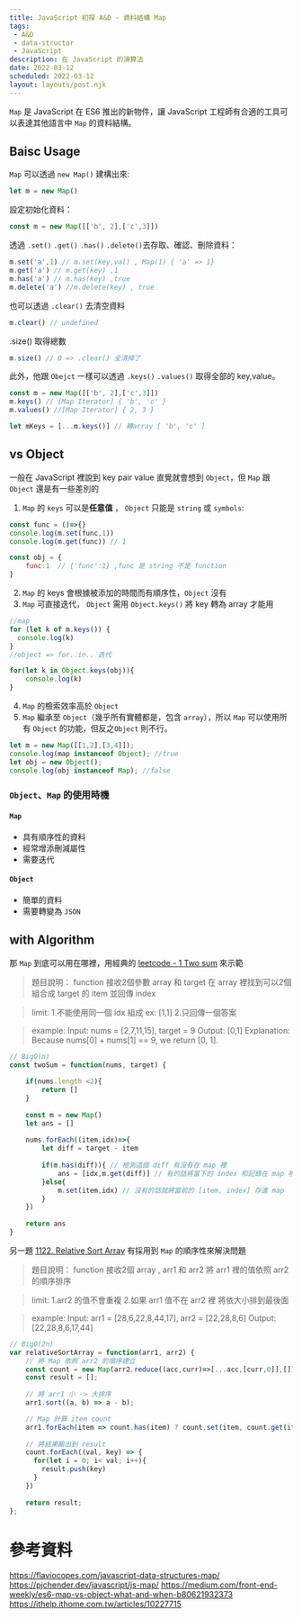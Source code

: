 ```yaml
---
title: JavaScript 初探 A&D - 資料結構 Map
tags: 
 - A&D
 - data-structor
 - JavaScript
description: 在 JavaScript 的演算法
date: 2022-03-12
scheduled: 2022-03-12
layout: layouts/post.njk
---
```


`Map` 是 JavaScript 在 ES6 推出的新物件，讓 JavaScript 工程師有合適的工具可以表達其他語言中 `Map` 的資料結構。

## Baisc Usage

`Map` 可以透過 `new Map()` 建構出來:

```jsx
let m = new Map()
```

設定初始化資料：

```jsx
const m = new Map([['b', 2],['c',3]])
```

透過 `.set()` `.get()` `.has()` `.delete()`去存取、確認、刪除資料：

```jsx
m.set('a',1) // m.set(key,val) , Map(1) { 'a' => 1}
m.get('a') // m.get(key) ,1
m.has('a') // m.has(key) ,true
m.delete('a') //m.delete(key) , true
```

也可以透過 `.clear()` 去清空資料

```jsx
m.clear() // undefined
```

.size() 取得總數

```jsx
m.size() // 0 => .clear() 全清掉了
```

此外，他跟 `Obejct` 一樣可以透過 `.keys()` `.values()` 取得全部的 key,value。

```jsx
const m = new Map([['b', 2],['c',3]])
m.keys() // [Map Iterator] { 'b', 'c' }
m.values() //[Map Iterator] { 2, 3 }

let mKeys = [...m.keys()] // 轉array [ 'b', 'c' ]
```

## vs Object

一般在 JavaScript 裡說到 key pair value 直覺就會想到 `Object`，但 `Map` 跟 `Object` 還是有一些差別的

1. `Map` 的 `keys` 可以是**任意值** ， `Object` 只能是 `string` 或 `symbols`:

```jsx
const func = ()=>{}
console.log(m.set(func,1))
console.log(m.get(func)) // 1

const obj = {
    func:1  // {'func':1} ,func 是 string 不是 function
}
```

2. `Map` 的 keys 會根據被添加的時間而有順序性，`Object` 沒有
3. `Map` 可直接迭代， `Object` 需用 `Object.keys()` 將 key 轉為 array 才能用

```jsx
//map
for (let k of m.keys()) {
  console.log(k)
}
//object => for..in.. 迭代

for(let k in Object.keys(obj)){
    console.log(k)
}
```

4. `Map` 的檢索效率高於 `Object`
5. `Map` 繼承至 `Object`（幾乎所有實體都是，包含 `array`），所以 `Map` 可以使用所有 `Object` 的功能，但反之`Object` 則不行。

```jsx
let m = new Map([[1,2],[3,4]]);
console.log(map instanceof Object); //true
let obj = new Object();
console.log(obj instanceof Map); //false
```

### `Object`、`Map` 的使用時機

#### `Map`

- 具有順序性的資料
- 經常增添刪減屬性
- 需要迭代

#### `Object`

- 簡單的資料
- 需要轉變為 `JSON`

## with Algorithm

那 `Map` 到底可以用在哪裡，用經典的 [leetcode - 1 Two sum](https://leetcode.com/problems/two-sum/) 來示範

> 題目說明：
function 接收2個參數 array 和 target
在 array 裡找到可以2個組合成 target 的 item 並回傳 index

>limit:
1.不能使用同一個 idx 組成 ex: [1,1]
2.只回傳一個答案

>example:
Input: nums = [2,7,11,15], target = 9
Output: [0,1]
Explanation: Because nums[0] + nums[1] == 9, we return [0, 1].

```jsx
// BigO(n)
const twoSum = function(nums, target) {
    
    if(nums.length <2){ 
        return []    
    }
    
    const m = new Map()
    let ans = []
    
    nums.forEach((item,idx)=>{
        let diff = target - item 
        
        if(m.has(diff)){ // 檢測這個 diff 有沒有在 map 裡
            ans = [idx,m.get(diff)] // 有的話將當下的 index 和記錄在 map 裡得 index 回傳給 ans
        }else{
            m.set(item,idx) // 沒有的話就將當前的 [item, index] 存進 map 
        }
    })
    
    return ans
}
```

另一題 [1122. Relative Sort Array](https://leetcode.com/problems/relative-sort-array/) 有採用到 `Map` 的順序性來解決問題
> 題目說明：
function 接收2個 array , arr1 和 arr2
將 arr1 裡的值依照 arr2 的順序排序

>limit:
1.arr2 的值不會重複
2.如果 arr1 值不在 arr2 裡 將依大小排到最後面

>example:
Input: arr1 = [28,6,22,8,44,17], arr2 = [22,28,8,6]
Output: [22,28,8,6,17,44]

```jsx
// BigO(2n)
var relativeSortArray = function(arr1, arr2) {
    // 將 Map 依照 arr2 的順序建立
    const count = new Map(arr2.reduce((acc,curr)=>[...acc,[curr,0]],[])); 
    const result = [];
  
    // 將 arr1 小 -> 大排序
    arr1.sort((a, b) => a - b); 

    // Map 計算 item count
    arr1.forEach(item => count.has(item) ? count.set(item, count.get(item) + 1) : count.set(item, 1)) 
    
    // 將結果輸出到 result
    count.forEach((val, key) => {
      for(let i = 0; i< val; i++){
        result.push(key)
      }
    })
   
    return result;
};

```

# 參考資料
<https://flaviocopes.com/javascript-data-structures-map/>
<https://pjchender.dev/javascript/js-map/>
<https://medium.com/front-end-weekly/es6-map-vs-object-what-and-when-b80621932373>
<https://ithelp.ithome.com.tw/articles/10227715>
